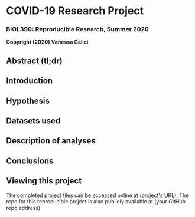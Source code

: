# COVID-19 Research Project
### BIOL390: Reproducible Research, Summer 2020
**Copyright (2020) Vanessa Galici**

## Abstract (tl;dr)
## Introduction
## Hypothesis
## Datasets used
## Description of analyses
## Conclusions
## Viewing this project
The completed project files can be accessed online at (project's URL). The repo for this reproducible project is also publicly available at (your GitHub repo address)